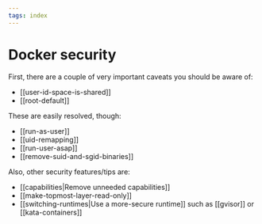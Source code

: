 ```yaml
---
tags: index
---
```


# Docker security
First, there are a couple of very important caveats you should be aware of:

* [[user-id-space-is-shared]]
* [[root-default]]

These are easily resolved, though:

* [[run-as-user]]
* [[uid-remapping]]
* [[run-user-asap]]
* [[remove-suid-and-sgid-binaries]]

Also, other security features/tips are:

* [[capabilities|Remove unneeded capabilities]]
* [[make-topmost-layer-read-only]]
* [[switching-runtimes|Use a more-secure runtime]] such as [[gvisor]] or [[kata-containers]]
